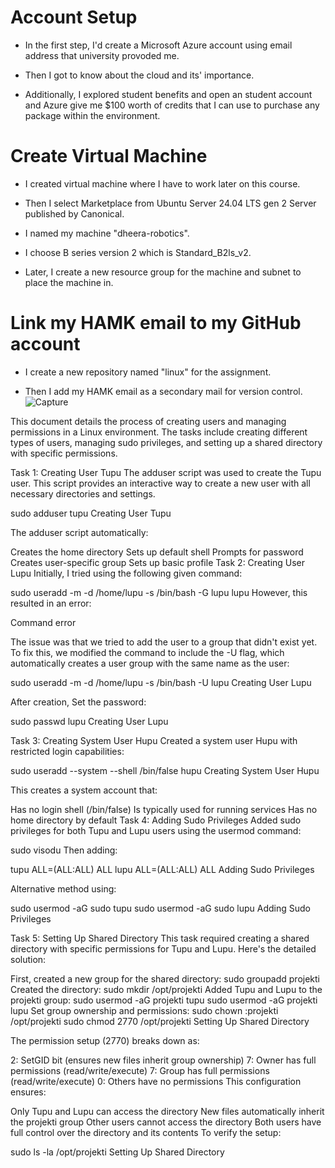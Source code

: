 # Account Setup
- In  the first step, I'd create a Microsoft Azure account using email address that university provoded me.

- Then I got  to know about the cloud and its' importance. 

- Additionally, I explored student benefits  and open an student account and Azure give me $100 worth of credits that I can use to purchase any package within the environment.


# Create Virtual Machine
- I created virtual machine where I have to work later on this course.

- Then I select Marketplace from Ubuntu Server 24.04 LTS gen 2 Server published by Canonical. 

- I named my machine "dheera-robotics".

- I choose B series version 2 which is Standard_B2ls_v2.

- Later, I create a new resource group for the machine and subnet to place the machine in.

# Link my HAMK email to my GitHub account

- I create a new repository named "linux" for the assignment.

- Then I add my HAMK email as a secondary mail for version control.
![Capture](https://github.com/user-attachments/assets/3a84a112-ad6f-434f-9572-9fc9a2ffde70)


This document details the process of creating users and managing permissions in a Linux environment. The tasks include creating different types of users, managing sudo privileges, and setting up a shared directory with specific permissions.

Task 1: Creating User Tupu
The adduser script was used to create the Tupu user. This script provides an interactive way to create a new user with all necessary directories and settings.

sudo adduser tupu
Creating User Tupu

The adduser script automatically:

Creates the home directory
Sets up default shell
Prompts for password
Creates user-specific group
Sets up basic profile
Task 2: Creating User Lupu
Initially, I tried using the following given command:

sudo useradd -m -d /home/lupu -s /bin/bash -G lupu lupu
However, this resulted in an error:

Command error

The issue was that we tried to add the user to a group that didn't exist yet. To fix this, we modified the command to include the -U flag, which automatically creates a user group with the same name as the user:

sudo useradd -m -d /home/lupu -s /bin/bash -U lupu
Creating User Lupu

After creation, Set the password:

sudo passwd lupu
Creating User Lupu

Task 3: Creating System User Hupu
Created a system user Hupu with restricted login capabilities:

sudo useradd --system --shell /bin/false hupu
Creating System User Hupu

This creates a system account that:

Has no login shell (/bin/false)
Is typically used for running services
Has no home directory by default
Task 4: Adding Sudo Privileges
Added sudo privileges for both Tupu and Lupu users using the usermod command:

sudo visodu
Then adding:

tupu ALL=(ALL:ALL) ALL
lupu ALL=(ALL:ALL) ALL
Adding Sudo Privileges

Alternative method using:

sudo usermod -aG sudo tupu
sudo usermod -aG sudo lupu
Adding Sudo Privileges

Task 5: Setting Up Shared Directory
This task required creating a shared directory with specific permissions for Tupu and Lupu. Here's the detailed solution:

First, created a new group for the shared directory:
sudo groupadd projekti
Created the directory:
sudo mkdir /opt/projekti
Added Tupu and Lupu to the projekti group:
sudo usermod -aG projekti tupu
sudo usermod -aG projekti lupu
Set group ownership and permissions:
sudo chown :projekti /opt/projekti
sudo chmod 2770 /opt/projekti
Setting Up Shared Directory

The permission setup (2770) breaks down as:

2: SetGID bit (ensures new files inherit group ownership)
7: Owner has full permissions (read/write/execute)
7: Group has full permissions (read/write/execute)
0: Others have no permissions
This configuration ensures:

Only Tupu and Lupu can access the directory
New files automatically inherit the projekti group
Other users cannot access the directory
Both users have full control over the directory and its contents
To verify the setup:

sudo ls -la /opt/projekti
Setting Up Shared Directory
